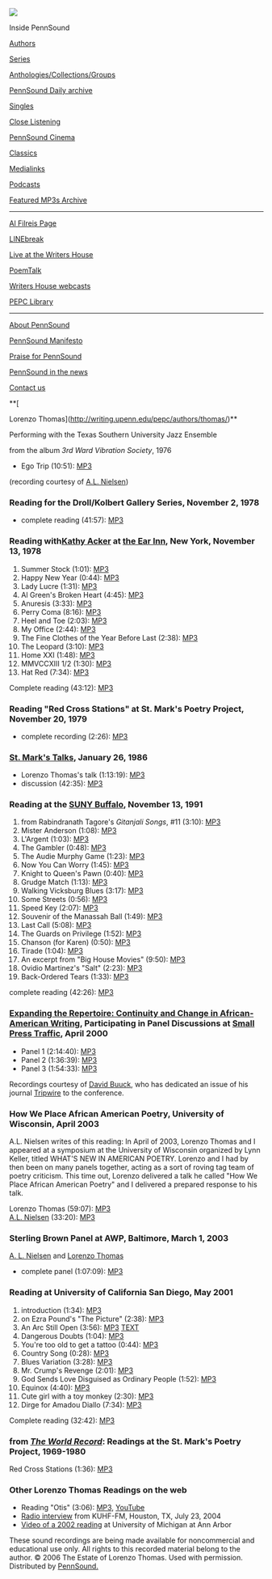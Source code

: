 ![](PennSound_flat.gif)

  

  
  

Inside PennSound

[Authors](authors.php)

[Series](series.php)

[Anthologies/Collections/Groups](anthologies.php)

[PennSound Daily archive](http://writing.upenn.edu/pennsound/daily)

[Singles](http://writing.upenn.edu/pennsound/singles)

[Close Listening](Close-Listening.php)

[PennSound Cinema](video.php)

[Classics](classics.php)

[Medialinks](http://writing.upenn.edu/wh/multimedia/medialinks/index.php)

[Podcasts](http://writing.upenn.edu/pennsound/podcasts.php)

[Featured MP3s Archive](featured-resources-archive.php)

------------------------------------------------------------------------

[Al Filreis Page](Filreis.html)

[LINEbreak](LINEbreak.html)

[Live at the Writers House](http://writing.upenn.edu/%7Ewh/involved/series/live/)

[PoemTalk](http://jacket2.org/content/poem-talk)

[Writers House webcasts](http://writing.upenn.edu/%7Ewh/webcasts/)

[PEPC
Library](http://writing.upenn.edu/pepc/contents.html)

------------------------------------------------------------------------

[About PennSound](http://writing.upenn.edu/pennsound/about.php)

[PennSound Manifesto](http://writing.upenn.edu/pennsound/manifesto.php)

<span class="quoted1">[Praise for PennSound](http://writing.upenn.edu/pennsound/praise.php)</span>

[PennSound in the news](http://writing.upenn.edu/pennsound/news)

[Contact us](mailto:pennsound@writing.upenn.edu)

**[  
  
Lorenzo Thomas](http://writing.upenn.edu/pepc/authors/thomas/)**

Performing with the Texas Southern University Jazz Ensemble

from the album *3rd Ward Vibration Society*, 1976

-   Ego Trip (10:51): [MP3](https://media.sas.upenn.edu/pennsound/authors/Thomas/Thomas-Lorenzo_Ego-Trip_with-Texas-Southern-University-Jazz-Ensemble_1976.mp3)

(recording courtesy of [A.L. Nielsen](Nielsen.php))


### Reading for the Droll/Kolbert Gallery Series, November 2, 1978

-   complete reading (41:57): [MP3](https://media.sas.upenn.edu/pennsound/authors/Thomas/Thomas-Lorenzo_Droll-Kolbert_11-02-78.mp3)


### Reading with[Kathy Acker](Acker.html) at [the Ear Inn](Ear-Inn.html), New York, November 13, 1978

1.  Summer Stock (1:01): [MP3](http://media.sas.upenn.edu/pennsound/authors/Thomas/Thomas-Lorenzo_01_Summer-Stock_Ear-Inn-NY_11-13-78.mp3)
2.  Happy New Year (0:44): [MP3](http://media.sas.upenn.edu/pennsound/authors/Thomas/Thomas-Lorenzo_02_Happy-New-Year_Ear-Inn-NY_11-13-78.mp3)
3.  Lady Lucre (1:31): [MP3](http://media.sas.upenn.edu/pennsound/authors/Thomas/Thomas-Lorenzo_03_Lady-Luker_Ear-Inn-NY_11-13-78.mp3)
4.  Al Green's Broken Heart (4:45): [MP3](http://media.sas.upenn.edu/pennsound/authors/Thomas/Thomas-Lorenzo_04_Al-Greens-Broken-Heart_Ear-Inn-NY_11-13-78.mp3)
5.  Anuresis (3:33): [MP3](http://media.sas.upenn.edu/pennsound/authors/Thomas/Thomas-Lorenzo_05_Anuresis_Ear-Inn-NY_11-13-78.mp3)
6.  Perry Coma (8:16): [MP3](http://media.sas.upenn.edu/pennsound/authors/Thomas/Thomas-Lorenzo_06_Perry-Coma_Ear-Inn-NY_11-13-78.mp3)
7.  Heel and Toe (2:03): [MP3](http://media.sas.upenn.edu/pennsound/authors/Thomas/Thomas-Lorenzo_07_Heel-And-Toe_Ear-Inn-NY_11-13-78.mp3)
8.  My Office (2:44): [MP3](http://media.sas.upenn.edu/pennsound/authors/Thomas/Thomas-Lorenzo_08_My-Office_Ear-Inn-NY_11-13-78.mp3)
9.  The Fine Clothes of the Year Before Last (2:38): [MP3](http://media.sas.upenn.edu/pennsound/authors/Thomas/Thomas-Lorenzo_09_Fine-Clothes-of-Year-Before-Last_Ear-Inn-NY_11-13-78.mp3)
10. The Leopard (3:10): [MP3](http://media.sas.upenn.edu/pennsound/authors/Thomas/Thomas-Lorenzo_10_The-Leopard_Ear-Inn-NY_11-13-78.mp3)
11. Home XXI (1:48): [MP3](http://media.sas.upenn.edu/pennsound/authors/Thomas/Thomas-Lorenzo_11_Home_XXI_Ear-Inn-NY_11-13-78.mp3)
12. MMVCCXIII 1/2 (1:30): [MP3](http://media.sas.upenn.edu/pennsound/authors/Thomas/Thomas-Lorenzo_12_MMVCCXIII-Half_Ear-Inn-NY_11-13-78.mp3)
13. Hat Red (7:34): [MP3](http://media.sas.upenn.edu/pennsound/authors/Thomas/Thomas-Lorenzo_13_Hat-Red_Ear-Inn-NY_11-13-78.mp3)

Complete reading (43:12): [MP3](http://media.sas.upenn.edu/pennsound/authors/Thomas/Thomas-Lorenzo_Complete-Reading_Ear-Inn-NY_11-13-78.mp3)

### Reading "Red Cross Stations" at St. Mark's Poetry Project, November 20, 1979

-   complete recording (2:26): [MP3](http://media.sas.upenn.edu/pennsound/groups/Berkson-Tapes/Thomas-Lorenzo_Red-Cross-Stations_St-Marks-Poetry-Project_NY_11-20-79.mp3)

### [St. Mark's Talks](http://writing.upenn.edu/pennsound/x/St-Marks-Talks.php), January 26, 1986

-   Lorenzo Thomas's talk (1:13:19): [MP3](http://media.sas.upenn.edu/pennsound/groups/St-Marks-Talks/1-26-86/Thomas-Lorenzo_01_Reading_Poetry-Project_St-Marks-Talks_New-York_01-26-86.mp3)
-   discussion (42:35): [MP3](http://media.sas.upenn.edu/pennsound/groups/St-Marks-Talks/1-26-86/Thomas-Lorenzo_02_Discussion_Poetry-Project_St-Marks-Talks_New-York_01-26-86.mp3)


### Reading at the [SUNY Buffalo](Buffalo.php), November 13, 1991

1.  from Rabindranath Tagore's *Gitanjali Songs*, \#11 (3:10): [MP3](http://media.sas.upenn.edu/pennsound/authors/Thomas/Buffalo-91/Thomas-Lorenzo_01_from-Rabindranath-Tagores-Gitanjali-Songs-11_Buffalo_11-13-91.mp3)
2.  Mister Anderson (1:08): [MP3](http://media.sas.upenn.edu/pennsound/authors/Thomas/Buffalo-91/Thomas-Lorenzo_02_Mister-Anderson_Buffalo_11-13-91.mp3)
3.  L'Argent (1:03): [MP3](http://media.sas.upenn.edu/pennsound/authors/Thomas/Buffalo-91/Thomas-Lorenzo_03_LArgent_Buffalo_11-13-91.mp3)
4.  The Gambler (0:48): [MP3](http://media.sas.upenn.edu/pennsound/authors/Thomas/Buffalo-91/Thomas-Lorenzo_04_The-Gambler_Buffalo_11-13-91.mp3)
5.  The Audie Murphy Game (1:23): [MP3](http://media.sas.upenn.edu/pennsound/authors/Thomas/Buffalo-91/Thomas-Lorenzo_05_The-Audie-Murphy-Game_Buffalo_11-13-91.mp3)
6.  Now You Can Worry (1:45): [MP3](http://media.sas.upenn.edu/pennsound/authors/Thomas/Buffalo-91/Thomas-Lorenzo_06_Now-You-Can-Worry_Buffalo_11-13-91.mp3)
7.  Knight to Queen's Pawn (0:40): [MP3](http://media.sas.upenn.edu/pennsound/authors/Thomas/Buffalo-91/Thomas-Lorenzo_07_Knight-to-Queens-Pawn_Buffalo_11-13-91.mp3)
8.  Grudge Match (1:13): [MP3](http://media.sas.upenn.edu/pennsound/authors/Thomas/Buffalo-91/Thomas-Lorenzo_08_Grudge-Match_Buffalo_11-13-91.mp3)
9.  Walking Vicksburg Blues (3:17): [MP3](http://media.sas.upenn.edu/pennsound/authors/Thomas/Buffalo-91/Thomas-Lorenzo_09_Walking-Vicksburg-Blues_Buffalo_11-13-91.mp3)
10. Some Streets (0:56): [MP3](http://media.sas.upenn.edu/pennsound/authors/Thomas/Buffalo-91/Thomas-Lorenzo_10_Some-Streets_Buffalo_11-13-91.mp3)
11. Speed Key (2:07): [MP3](http://media.sas.upenn.edu/pennsound/authors/Thomas/Buffalo-91/Thomas-Lorenzo_11_Speed-Key_Buffalo_11-13-91.mp3)
12. Souvenir of the Manassah Ball (1:49): [MP3](http://media.sas.upenn.edu/pennsound/authors/Thomas/Buffalo-91/Thomas-Lorenzo_12_Souvenir-of-the-Manassah-Ball_Buffalo_11-13-91.mp3)
13. Last Call (5:08): [MP3](http://media.sas.upenn.edu/pennsound/authors/Thomas/Buffalo-91/Thomas-Lorenzo_13_Last-Call_Buffalo_11-13-91.mp3)
14. The Guards on Privilege (1:52): [MP3](http://media.sas.upenn.edu/pennsound/authors/Thomas/Buffalo-91/Thomas-Lorenzo_14_The-Guards-on-Privilege_Buffalo_11-13-91.mp3)
15. Chanson (for Karen) (0:50): [MP3](http://media.sas.upenn.edu/pennsound/authors/Thomas/Buffalo-91/Thomas-Lorenzo_15_Chanson-for-Karen_Buffalo_11-13-91.mp3)
16. Tirade (1:04): [MP3](http://media.sas.upenn.edu/pennsound/authors/Thomas/Buffalo-91/Thomas-Lorenzo_16_Tirade_Buffalo_11-13-91.mp3)
17. An excerpt from "Big House Movies" (9:50): [MP3](http://media.sas.upenn.edu/pennsound/authors/Thomas/Buffalo-91/Thomas-Lorenzo_17_An-excerpt-from-Big-House-Movies_Buffalo_11-13-91.mp3)
18. Ovidio Martinez's "Salt" (2:23): [MP3](http://media.sas.upenn.edu/pennsound/authors/Thomas/Buffalo-91/Thomas-Lorenzo_18_Ovidio-Martinezs-Salt_Buffalo_11-13-91.mp3)
19. Back-Ordered Tears (1:33): [MP3](http://media.sas.upenn.edu/pennsound/authors/Thomas/Buffalo-91/Thomas-Lorenzo_19_Back-Ordered-Tears_Buffalo_11-13-91.mp3)

complete reading (42:26): [MP3](http://media.sas.upenn.edu/pennsound/authors/Thomas/Thomas-Lorenzo_Complete-Reading_Buffalo_11-13-91.mp3)

### [Expanding the Repertoire: Continuity and Change in African-American Writing](http://writing.upenn.edu/pennsound/x/Expanding-the-Repertoire.php), Participating in Panel Discussions at [Small Press Traffic](http://smallpresstraffic.org), April 2000

-   Panel 1 (2:14:40): [MP3](http://media.sas.upenn.edu/pennsound/authors/Buuck/Panel-Discussions/Buuck-David_Panel-Discussion_Panel-1.mp3)
-   Panel 2 (1:36:39): [MP3](http://media.sas.upenn.edu/pennsound/authors/Buuck/Panel-Discussions/Buuck-David_Panel-Discussion_Panel-2.mp3)
-   Panel 3 (1:54:33): [MP3](http://media.sas.upenn.edu/pennsound/authors/Buuck/Panel-Discussions/Buuck-David_Panel-Discussion_Panel-3.mp3)

Recordings courtesy of [David Buuck](http://writing.upenn.edu/pennsound/x/Buuck.php), who has dedicated an issue of his journal [Tripwire](http://davidbuuck.com/tripwire/backissues.html) to the conference.

### How We Place African American Poetry, University of Wisconsin, April 2003

A.L. Nielsen writes of this reading: In April of 2003, Lorenzo Thomas and I appeared at
a symposium at the University of Wisconsin
organized by Lynn Keller, titled WHAT'S NEW IN AMERICAN POETRY. Lorenzo and I had by then been
on many panels together, acting as a sort of roving tag team of poetry criticism. This time out,
Lorenzo delivered a talk he called "How We Place African American Poetry" and I delivered a
prepared response to his talk.

Lorenzo Thomas (59:07): [MP3](http://media.sas.upenn.edu/pennsound/authors/Thomas/Thomas-Lorenzo_01_Complete-Recording_How-We-Place-African-American-Poetry_University-of-Wisconsin_4-4-03.mp3)  
[A.L. Nielsen](http://writing.upenn.edu/pennsound/x/Nielsen.php) (33:20): [MP3](http://media.sas.upenn.edu/pennsound/authors/Nielsen/Nielsen_AL_02_Complete-Recording_How-We-Place-African-American-Poetry_University-of-Wisconsin_4-4-03.mp3)

### Sterling Brown Panel at AWP, Baltimore, March 1, 2003

[A. L. Nielsen](Nielsen.php) and [Lorenzo Thomas](Thomas.html)

-   complete panel (1:07:09): [MP3](https://media.sas.upenn.edu/pennsound/groups/Heatstrings/Thomas-Lorenzo-and-Nielsen-Aldon_Sterling-Brown-Panel_AWP_Baltimore_3-1-03.mp3)


### Reading at University of California San Diego, May 2001

1.  introduction (1:34): [MP3](http://media.sas.upenn.edu/pennsound/authors/Thomas/UC-San-Diego/Thomas-Lorenzo_01_introduction_UC-San-Diego_2001.mp3)
2.  on Ezra Pound's "The Picture" (2:38): [MP3](http://media.sas.upenn.edu/pennsound/authors/Thomas/UC-San-Diego/Thomas-Lorenzo_02_on-Ezra-Pounds-The-Picture_UC-San-Diego_2001.mp3)
3.  An Arc Still Open (3:56): [MP3](http://media.sas.upenn.edu/pennsound/authors/Thomas/UC-San-Diego/Thomas-Lorenzo_03_An-Arc-Still-Open_UC-San-Diego_2001.mp3)
    [TEXT](https://media.sas.upenn.edu/pennsound/authors/Thomas/Thomas-Lorenzo_An-Arc-Still-Open_2000.jpg)
4.  Dangerous Doubts (1:04): [MP3](http://media.sas.upenn.edu/pennsound/authors/Thomas/UC-San-Diego/Thomas-Lorenzo_04_Dangerous-Doubts_UC-San-Diego_2001.mp3)
5.  You're too old to get a tattoo (0:44): [MP3](http://media.sas.upenn.edu/pennsound/authors/Thomas/UC-San-Diego/Thomas-Lorenzo_05_Youre-too-old-to-get-a-tattoo_UC-San-Diego_2001.mp3)
6.  Country Song (0:28): [MP3](http://media.sas.upenn.edu/pennsound/authors/Thomas/UC-San-Diego/Thomas-Lorenzo_06_Country-Song_UC-San-Diego_2001.mp3)
7.  Blues Variation (3:28): [MP3](http://media.sas.upenn.edu/pennsound/authors/Thomas/UC-San-Diego/Thomas-Lorenzo_07_Blues-Variations_UC-San-Diego_2001.mp3)
8.  Mr. Crump's Revenge (2:01): [MP3](http://media.sas.upenn.edu/pennsound/authors/Thomas/UC-San-Diego/Thomas-Lorenzo_08_Mr-Crumps-Revenge_UC-San-Diego_2001.mp3)
9.  God Sends Love Disguised as Ordinary People (1:52): [MP3](http://media.sas.upenn.edu/pennsound/authors/Thomas/UC-San-Diego/Thomas-Lorenzo_09_God-Sends-Love-Disguised-as-Ordinary-People_UC-San-Diego_2001.mp3)
10. Equinox (4:40): [MP3](http://media.sas.upenn.edu/pennsound/authors/Thomas/UC-San-Diego/Thomas-Lorenzo_10_Equinox_UC-San-Diego_2001.mp3)
11. Cute girl with a toy monkey (2:30): [MP3](http://media.sas.upenn.edu/pennsound/authors/Thomas/UC-San-Diego/Thomas-Lorenzo_11_Cute-girl-with-a-toy-monkey_UC-San-Diego_2001.mp3)
12. Dirge for Amadou Diallo (7:34): [MP3](http://media.sas.upenn.edu/pennsound/authors/Thomas/UC-San-Diego/Thomas-Lorenzo_12_Dirge-for-Amadou-Diallo_UC-San-Diego_2001.mp3)

Complete reading (32:42): [MP3](http://media.sas.upenn.edu/pennsound/authors/Thomas/Thomas-Lorenzo_UC-San-Diego_2001.mp3)

### from [*The World Record*](http://www.writing.upenn.edu/pennsound/x/World-Record.html): Readings at the St. Mark's Poetry Project, 1969-1980

Red Cross Stations (1:36): [MP3](http://media.sas.upenn.edu/pennsound/authors/Thomas/Thomas-Lorenzo_Red-Cross-Stations_11-20-79.mp3)

### Other Lorenzo Thomas Readings on the web

-   Reading "Otis" (3:06): [MP3](http://media.sas.upenn.edu/pennsound/authors/Thomas/Thomas-Lorenzo_Otis.mp3), [YouTube](http://www.youtube.com/profile?user=MAPatPOETSPATH#p/u/24/qf3nst89oYY)
-   [Radio interview](http://www.kuhf.org/upload/arts_interviews/072304Lorenzo.ram) from KUHF-FM, Houston, TX, July 23, 2004
-   [Video of a 2002 reading](http://www.poetspath.com/bestmind.html) at University of Michigan at Ann Arbor

These sound recordings are being made available for noncommercial
and educational use only. All rights to this recorded material belong to
the author. © 2006 The Estate of Lorenzo Thomas. Used with permission.
Distributed by [PennSound.](../index.html)
